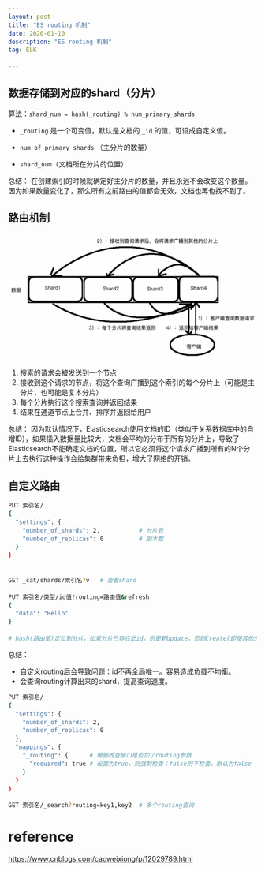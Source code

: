 ```yaml
---
layout: post
title: "ES routing 机制"
date: 2020-01-10
description: "ES routing 机制"
tag: ELK

---
```



## 数据存储到对应的shard（分片）

算法：`shard_num = hash(_routing) % num_primary_shards`

- `_routing` 是一个可变值，默认是文档的 `_id` 的值，可设成自定义值。 

- `num_of_primary_shards` （主分片的数量）

- `shard_num`（文档所在分片的位置）

总结：
在创建索引的时候就确定好主分片的数量，并且永远不会改变这个数量。因为如果数量变化了，那么所有之前路由的值都会无效，文档也再也找不到了。



## 路由机制

![png](/images/posts/all/ES路由查询机制.png)

1. 搜索的请求会被发送到一个节点
2. 接收到这个请求的节点，将这个查询广播到这个索引的每个分片上（可能是主分片，也可能是复本分片）
3. 每个分片执行这个搜索查询并返回结果
4. 结果在通道节点上合并、排序并返回给用户

总结：
因为默认情况下，Elasticsearch使用文档的ID（类似于关系数据库中的自增ID），如果插入数据量比较大，文档会平均的分布于所有的分片上，导致了Elasticsearch不能确定文档的位置，所以它必须将这个请求广播到所有的N个分片上去执行这种操作会给集群带来负担，增大了网络的开销。

## 自定义路由

```sh
PUT 索引名/
{
  "settings": {
    "number_of_shards": 2,           # 分片数
    "number_of_replicas": 0          # 副本数
  }
}


GET _cat/shards/索引名?v   # 查看shard

PUT 索引名/类型/id值?routing=路由值&refresh
{
  "data": "Hello"
}

# hash(路由值)定位到分片，如果分片已存在此id，则更新Update，否则Create(即使其他分片也有此id也会创建)
```

总结：
- 自定义routing后会导致问题：id不再全局唯一。容易造成负载不均衡。
- 会查询routing计算出来的shard，提高查询速度。


```sh
PUT 索引名/
{
  "settings": {
    "number_of_shards": 2,
    "number_of_replicas": 0
  },
  "mappings": {
    "_routing": {      # 增删改查接口是否加了routing参数
      "required": true # 设置为true，则强制检查；false则不检查，默认为false
    }
  }
}

GET 索引名/_search?routing=key1,key2  # 多个routing查询
```



# reference

https://www.cnblogs.com/caoweixiong/p/12029789.html




